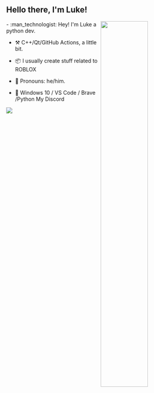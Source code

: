## Hello there, I'm Luke!

<img align="right" width="50%" src="https://github-readme-stats.vercel.app/api?username=7gh&count_private=true">
-   :man_technologist: Hey! I'm Luke a python dev. 

-   :hammer_and_pick: C++/Qt/GitHub Actions, a little bit.

-   :package: I usually create stuff related to ROBLOX

-   :man: Pronouns: he/him.

-   :pencil: Windows 10 / VS Code / Brave /Python
My Discord 

<img src="https://discord.c99.nl/widget/theme-3/805629759219695616.png">
